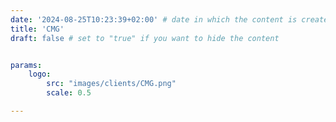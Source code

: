 ```yaml
---
date: '2024-08-25T10:23:39+02:00' # date in which the content is created - defaults to "today"
title: 'CMG'
draft: false # set to "true" if you want to hide the content 


params:
    logo:
        src: "images/clients/CMG.png"
        scale: 0.5

---
```

